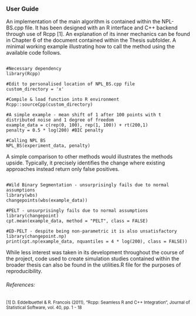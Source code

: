 ### User Guide

An implementation of the main algorithm is contained within the NPL-BS.cpp file. It has been designed with an R interface and C++ backend through use of Rcpp [1]. 
An explanation of its inner mechanics can be found in Chapter 6 of the document contained within the Thesis subfolder. A minimal working example illustrating how to call the method using the available code follows. 


```

#Necessary dependency
library(Rcpp)

#Edit to personalised location of NPL_BS.cpp file
custom_directory = 'x'

#Compile & load function into R environment
Rcpp::sourceCpp(custom_directory)

#A simple example - mean shift of 1 after 100 points with t distributed noise and 1 degree of freedom
example_data = c(rep(0, 100), rep(1, 100)) + rt(200,1)
penalty = 0.5 * log(200) #BIC penalty

#Calling NPL BS
NPL_BS(experiment_data, penalty)

```
A simple comparison to other methods would illustrates the methods upside. Typically, it precisely identifies the change where existing approaches instead return only false positives.

```

#Wild Binary Segmentation - unsurprisingly fails due to normal assumptions
library(wbs)
changepoints(wbs(example_data))

#PELT - unsurprisingly fails due to normal assumptions
library(changepoint)
cpt.mean(example_data, method = "PELT", class = FALSE)

#ED-PELT - despite being non-parametric it is also unsatisfactory
library(changepoint.np)
print(cpt.np(example_data, nquantiles = 4 * log(200), class = FALSE))

```

While less interest was taken in its development throughout the course of the project, code used to create simulation studies contained within the broader thesis can also be found in the utilities.R file for the purposes of reproducibility. 

###### References:
<sub> [1] D. Eddelbuettel \& R. Francois (2011), “Rcpp: Seamless R and C++ Integration”, Journal of Statistical Software, vol. 40, pp. 1 - 18 </sub>
